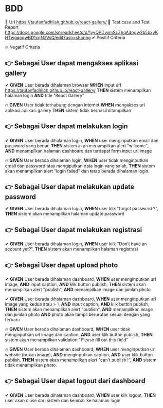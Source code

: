 # BDD
🍱 Url https://taufanfadhilah.github.io/react-gallery/
🍱 Test case and Test Report https://docs.google.com/spreadsheets/d/1yyQPDvxmSLZhqAdogw2b5bxyKHTwgqoqwBD1cqNzVsQ/edit?usp=sharing
✔ Positif Criteria

🔥 Negatif Criteria

## 👉 Sebagai User dapat mengakses aplikasi gallery
✔ **GIVEN** User berada dihalaman browser
**WHEN** input url https://taufanfadhilah.github.io/react-gallery/
**THEN** sistem menampilkan halaman login **AND**
title "React Gallery"

🔥 **GIVEN** User tidak terhubung dengan internet
**WHEN** mengakses url aplikasi aplikasi gallery
**THEN** sistem tidak berhasil ditampilkan

## 👉 Sebagai User dapat melakukan login
✔ **GIVEN** User berada dihalaman login,
**WHEN** user menginputkan email dan password yang benar,
**THEN** sistem akan menampilkan alert "wllcome", 
**AND** menampilkan halaman dashboard dan terdapat form input url image

🔥 **GIVEN** User berada dihalaman login,
**WHEN** user tidak menginputkan email dan password atau mengiputkan data login yang salah,
**THEN** sistem akan menampilkan alert "login failed" dan tetap berada dihalaman login.

## 👉 Sebagai User dapat melakukan update password
✔ **GIVEN** User berada dihalaman login,
**WHEN** user klik "forgot password ?",
**THEN** sistem akan menampilkan halaman update password

## 👉 Sebagai User dapat melakukan registrasi
✔ **GIVEN** User berada dihalaman login,
**WHEN** user klik "Don't have an account yet?",
**THEN** sistem akan menampilkan halaman registrasi

## 👉 Sebagai User dapat upload photo
✔ **GIVEN** User berada dihalaman dashboard,
**WHEN** user menginputkan url image, 
**AND** input caption,
**AND** klik button publish,
**THEN** sistem akan menampilkan alert "publish", 
**AND** menampilkan image dan jumlah photo

✔ **GIVEN** User berada dihalaman dashboard,
**WHEN** user menginputkan url image yang kedua atau > 1, 
**AND** input caption,
**AND** klik button publish,
**THEN** sistem akan menampilkan alert "publish", 
**AND** menampilkan image dan jumlah photo
**AND** photo akan tampil berurutan sesuai dengan yang terbaru

🔥 **GIVEN** User berada dihalaman dashboard,
**WHEN** user tidak menginputkan url image dan caption,
**AND** user klik button publish,
**THEN** sistem akan menampilkan validation "Please fill out this field"

🔥 **GIVEN** User berada dihalaman dashboard,
**WHEN** user menginputkan url website (bukan image),
**AND** menginputkan caption,
**AND** user klik button publish,
**THEN** sistem akan menampilkan alert "can't publish !",
**AND** sistem tidak menampilkan photo. 

## 👉 Sebagai User dapat logout dari dashboard

✔ **GIVEN** User berada dihalaman dashboard,
**WHEN** user klik logout,
**THEN** user akan close dari sistem dan kembali ke halaman login


